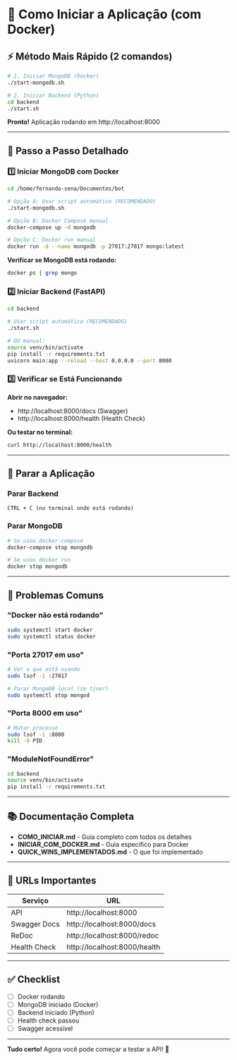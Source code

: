 # 🚀 Como Iniciar a Aplicação (com Docker)

## ⚡ Método Mais Rápido (2 comandos)

```bash
# 1. Iniciar MongoDB (Docker)
./start-mongodb.sh

# 2. Iniciar Backend (Python)
cd backend
./start.sh
```

**Pronto!** Aplicação rodando em http://localhost:8000

---

## 📝 Passo a Passo Detalhado

### 1️⃣ Iniciar MongoDB com Docker

```bash
cd /home/fernando-sena/Documentos/bot

# Opção A: Usar script automático (RECOMENDADO)
./start-mongodb.sh

# Opção B: Docker Compose manual
docker-compose up -d mongodb

# Opção C: Docker run manual
docker run -d --name mongodb -p 27017:27017 mongo:latest
```

**Verificar se MongoDB está rodando:**
```bash
docker ps | grep mongo
```

### 2️⃣ Iniciar Backend (FastAPI)

```bash
cd backend

# Usar script automático (RECOMENDADO)
./start.sh

# OU manual:
source venv/bin/activate
pip install -r requirements.txt
uvicorn main:app --reload --host 0.0.0.0 --port 8000
```

### 3️⃣ Verificar se Está Funcionando

**Abrir no navegador:**
- http://localhost:8000/docs (Swagger)
- http://localhost:8000/health (Health Check)

**Ou testar no terminal:**
```bash
curl http://localhost:8000/health
```

---

## 🛑 Parar a Aplicação

### Parar Backend
```
CTRL + C (no terminal onde está rodando)
```

### Parar MongoDB
```bash
# Se usou docker-compose
docker-compose stop mongodb

# Se usou docker run
docker stop mongodb
```

---

## 🐛 Problemas Comuns

### "Docker não está rodando"
```bash
sudo systemctl start docker
sudo systemctl status docker
```

### "Porta 27017 em uso"
```bash
# Ver o que está usando
sudo lsof -i :27017

# Parar MongoDB local (se tiver)
sudo systemctl stop mongod
```

### "Porta 8000 em uso"
```bash
# Matar processo
sudo lsof -i :8000
kill -9 PID
```

### "ModuleNotFoundError"
```bash
cd backend
source venv/bin/activate
pip install -r requirements.txt
```

---

## 📚 Documentação Completa

- **COMO_INICIAR.md** - Guia completo com todos os detalhes
- **INICIAR_COM_DOCKER.md** - Guia específico para Docker
- **QUICK_WINS_IMPLEMENTADOS.md** - O que foi implementado

---

## 🎯 URLs Importantes

| Serviço | URL |
|---------|-----|
| API | http://localhost:8000 |
| Swagger Docs | http://localhost:8000/docs |
| ReDoc | http://localhost:8000/redoc |
| Health Check | http://localhost:8000/health |

---

## ✅ Checklist

- [ ] Docker rodando
- [ ] MongoDB iniciado (Docker)
- [ ] Backend iniciado (Python)
- [ ] Health check passou
- [ ] Swagger acessível

---

**Tudo certo!** Agora você pode começar a testar a API! 🎉
